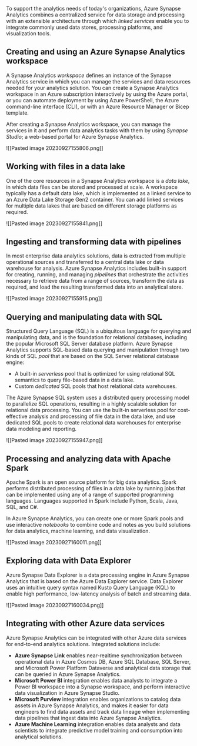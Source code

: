 To support the analytics needs of today's organizations, Azure Synapse Analytics combines a centralized service for data storage and processing with an extensible architecture through which _linked services_ enable you to integrate commonly used data stores, processing platforms, and visualization tools.

## Creating and using an Azure Synapse Analytics workspace

A Synapse Analytics _workspace_ defines an instance of the Synapse Analytics service in which you can manage the services and data resources needed for your analytics solution. You can create a Synapse Analytics workspace in an Azure subscription interactively by using the Azure portal, or you can automate deployment by using Azure PowerShell, the Azure command-line interface (CLI), or with an Azure Resource Manager or Bicep template.

After creating a Synapse Analytics workspace, you can manage the services in it and perform data analytics tasks with them by using _Synapse Studio_; a web-based portal for Azure Synapse Analytics.

![[Pasted image 20230927155806.png]]

## Working with files in a data lake

One of the core resources in a Synapse Analytics workspace is a _data lake_, in which data files can be stored and processed at scale. A workspace typically has a default data lake, which is implemented as a linked service to an Azure Data Lake Storage Gen2 container. You can add linked services for multiple data lakes that are based on different storage platforms as required.

![[Pasted image 20230927155841.png]]

## Ingesting and transforming data with pipelines

In most enterprise data analytics solutions, data is extracted from multiple operational sources and transferred to a central data lake or data warehouse for analysis. Azure Synapse Analytics includes built-in support for creating, running, and managing _pipelines_ that orchestrate the activities necessary to retrieve data from a range of sources, transform the data as required, and load the resulting transformed data into an analytical store.

![[Pasted image 20230927155915.png]]

## Querying and manipulating data with SQL

Structured Query Language (SQL) is a ubiquitous language for querying and manipulating data, and is the foundation for relational databases, including the popular Microsoft SQL Server database platform. Azure Synapse Analytics supports SQL-based data querying and manipulation through two kinds of SQL _pool_ that are based on the SQL Server relational database engine:

- A built-in _serverless_ pool that is optimized for using relational SQL semantics to query file-based data in a data lake.
- Custom _dedicated_ SQL pools that host relational data warehouses.

The Azure Synapse SQL system uses a distributed query processing model to parallelize SQL operations, resulting in a highly scalable solution for relational data processing. You can use the built-in serverless pool for cost-effective analysis and processing of file data in the data lake, and use dedicated SQL pools to create relational data warehouses for enterprise data modeling and reporting.

![[Pasted image 20230927155947.png]]

## Processing and analyzing data with Apache Spark

Apache Spark is an open source platform for big data analytics. Spark performs distributed processing of files in a data lake by running jobs that can be implemented using any of a range of supported programming languages. Languages supported in Spark include Python, Scala, Java, SQL, and C#.

In Azure Synapse Analytics, you can create one or more Spark pools and use interactive _notebooks_ to combine code and notes as you build solutions for data analytics, machine learning, and data visualization.

![[Pasted image 20230927160011.png]]

## Exploring data with Data Explorer

Azure Synapse Data Explorer is a data processing engine in Azure Synapse Analytics that is based on the Azure Data Explorer service. Data Explorer uses an intuitive query syntax named Kusto Query Language (KQL) to enable high performance, low-latency analysis of batch and streaming data.

![[Pasted image 20230927160034.png]]

## Integrating with other Azure data services

Azure Synapse Analytics can be integrated with other Azure data services for end-to-end analytics solutions. Integrated solutions include:

- **Azure Synapse Link** enables near-realtime synchronization between operational data in Azure Cosmos DB, Azure SQL Database, SQL Server, and Microsoft Power Platform Dataverse and analytical data storage that can be queried in Azure Synapse Analytics.
- **Microsoft Power BI** integration enables data analysts to integrate a Power BI workspace into a Synapse workspace, and perform interactive data visualization in Azure Synapse Studio.
- **Microsoft Purview** integration enables organizations to catalog data assets in Azure Synapse Analytics, and makes it easier for data engineers to find data assets and track data lineage when implementing data pipelines that ingest data into Azure Synapse Analytics.
- **Azure Machine Learning** integration enables data analysts and data scientists to integrate predictive model training and consumption into analytical solutions.